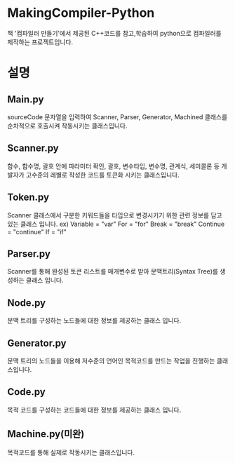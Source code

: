 # MakingCompiler-Python

책 '컴파일러 만들기'에서 제공된 C++코드를 참고,학습하여 python으로 컴파일러를 제작하는 프로젝트입니다.

# 설명

Main.py
-------
sourceCode 문자열을 입력하여 Scanner, Parser, Generator, Machined 클래스를 순차적으로 호출시켜 작동시키는 클래스입니다.

Scanner.py
----------
함수, 함수명, 괄호 안에 파라미터 확인, 괄호, 변수타입, 변수명, 관계식, 세미콜론 등 개발자가 고수준의 레별로 작성한 코드를 토큰화 시키는 클래스입니다.

Token.py
--------
Scanner 클래스에서 구분한 키워드들을 타입으로 변경시키기 위한 관련 정보를 담고 있는 클래스 입니다.
ex) Variable = "var"
    For = "for"
    Break = "break" 
    Continue = "continue"
    If = "if"

Parser.py
---------
Scanner를 통해 완성된 토큰 리스트를 매개변수로 받아 문맥트리(Syntax Tree)를 생성하는 클래스 입니다.

Node.py
-------
문맥 트리를 구성하는 노드들에 대한 정보를 제공하는 클래스 입니다.

Generator.py
------------
문맥 트리의 노드들을 이용해 저수준의 언어인 목적코드를 만드는 작업을 진행하는 클래스입니다.

Code.py
-------
목적 코드를 구성하는 코드들에 대한 정보를 제공하는 클래스 입니다.

Machine.py(미완)
------------
목적코드를 통해 실제로 작동시키는 클래스입니다.
